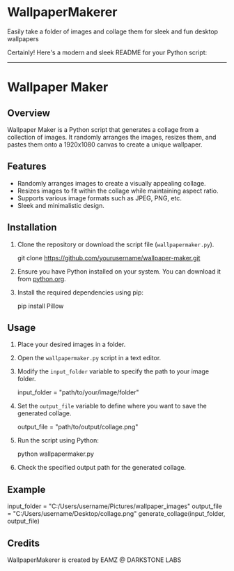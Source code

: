 # WallpaperMakerer
Easily take a folder of images and collage them for sleek and fun desktop wallpapers

Certainly! Here's a modern and sleek README for your Python script:

---

# Wallpaper Maker

## Overview

Wallpaper Maker is a Python script that generates a collage from a collection of images. It randomly arranges the images, resizes them, and pastes them onto a 1920x1080 canvas to create a unique wallpaper.

## Features

- Randomly arranges images to create a visually appealing collage.
- Resizes images to fit within the collage while maintaining aspect ratio.
- Supports various image formats such as JPEG, PNG, etc.
- Sleek and minimalistic design.

## Installation

1. Clone the repository or download the script file (`wallpapermaker.py`).

    
    git clone https://github.com/yourusername/wallpaper-maker.git
    

2. Ensure you have Python installed on your system. You can download it from [python.org](https://www.python.org/downloads/).

3. Install the required dependencies using pip:


    pip install Pillow


## Usage

1. Place your desired images in a folder.

2. Open the `wallpapermaker.py` script in a text editor.

3. Modify the `input_folder` variable to specify the path to your image folder.

  
    input_folder = "path/to/your/image/folder"
  

4. Set the `output_file` variable to define where you want to save the generated collage.

    
    output_file = "path/to/output/collage.png"
    

5. Run the script using Python:

    
    python wallpapermaker.py
    

6. Check the specified output path for the generated collage.

## Example


input_folder = "C:/Users/username/Pictures/wallpaper_images"
output_file = "C:/Users/username/Desktop/collage.png"
generate_collage(input_folder, output_file)


## Credits

WallpaperMakerer is created by EAMZ @ DARKSTONE LABS
